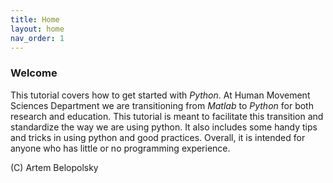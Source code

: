 ```yaml
---
title: Home
layout: home
nav_order: 1
---
```



### Welcome

This tutorial covers how to get started with *Python*. At Human Movement Sciences Department we are transitioning from *Matlab* to *Python* for both research and education. This tutorial is meant to facilitate this transition and standardize the way we are using python. It also includes some handy tips and tricks in using python and good practices. Overall, it is intended for anyone who has little or no programming experience.

(C) Artem Belopolsky

